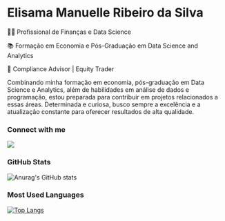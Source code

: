 # **Elisama Manuelle Ribeiro da Silva**

👩‍💼 Profissional de Finanças e Data Science

📚 Formação em Economia e Pós-Graduação em Data Science and Analytics

💼 Compliance Advisor | Equity Trader 

Combinando minha formação em economia, pós-graduação em Data Science e Analytics, além de habilidades em análise de dados e programação, estou preparada para contribuir em projetos relacionados a essas áreas. Determinada e curiosa, busco sempre a excelência e a atualização constante para oferecer resultados de alta qualidade.

### Connect with me

<div>
  <a href="https://www.linkedin.com/in/elisama-ribeiro/" target="_blank"><img src="https://img.shields.io/badge/LinkedIn-000000?style=for-the-badge&logo=linkedin&logoColor=hotpink" target="_blank"></a>
</div>

### GitHub Stats

![Anurag's GitHub stats](https://github-readme-stats.vercel.app/api?username=elisamaribeiro&show_icons=true&theme=neon&hide_title=true&hide=stars)

### Most Used Languages

[![Top Langs](https://github-readme-stats.vercel.app/api/top-langs/?username=elisamaribeiro&layout=compact&theme=neon&hide_title=true)](https://github.com/elisamaribeiro/github-readme-stats)



